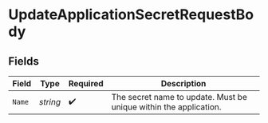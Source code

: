 # UpdateApplicationSecretRequestBody


## Fields

| Field                                                             | Type                                                              | Required                                                          | Description                                                       |
| ----------------------------------------------------------------- | ----------------------------------------------------------------- | ----------------------------------------------------------------- | ----------------------------------------------------------------- |
| `Name`                                                            | *string*                                                          | :heavy_check_mark:                                                | The secret name to update. Must be unique within the application. |